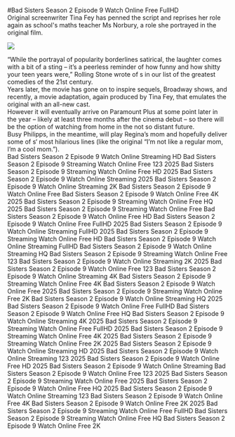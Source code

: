 #Bad Sisters Season 2 Episode 9 Watch Online Free FullHD  
Original screenwriter Tina Fey has penned the script and reprises her role again as school's maths teacher Ms Norbury, a role she portrayed in the original film.  
  
[![](https://i.imgur.com/qSNzIqt.png)](https://movie.rssnews.media/XiBdpqhm.php)  
  
“While the portrayal of popularity borderlines satirical, the laughter comes with a bit of a sting – it’s a peerless reminder of how funny and how shitty your teen years were,” Rolling Stone wrote of s in our list of the greatest comedies of the 21st century.  
Years later, the movie has gone on to inspire sequels, Broadway shows, and recently, a movie adaptation, again produced by Tina Fey, that emulates the original with an all-new cast.  
However it will eventually arrive on Paramount Plus at some point later in the year – likely at least three months after the cinema debut – so there will be the option of watching from home in the not so distant future.  
Busy Philipps, in the meantime, will play Regina’s mom and hopefully deliver some of s‘ most hilarious lines (like the original “I’m not like a regular mom, I’m a cool mom.”).  
Bad Sisters Season 2 Episode 9 Watch Online Streaming HD
Bad Sisters Season 2 Episode 9 Streaming Watch Online Free 123 2025
Bad Sisters Season 2 Episode 9 Streaming Watch Online Free HD 2025
Bad Sisters Season 2 Episode 9 Watch Online Streaming 2025
Bad Sisters Season 2 Episode 9 Watch Online Streaming 2K
Bad Sisters Season 2 Episode 9 Watch Online Free
Bad Sisters Season 2 Episode 9 Watch Online Free 4K 2025
Bad Sisters Season 2 Episode 9 Streaming Watch Online Free HQ 2025
Bad Sisters Season 2 Episode 9 Streaming Watch Online Free
Bad Sisters Season 2 Episode 9 Watch Online Free HD
Bad Sisters Season 2 Episode 9 Watch Online Free FullHD 2025
Bad Sisters Season 2 Episode 9 Watch Online Streaming FullHD 2025
Bad Sisters Season 2 Episode 9 Streaming Watch Online Free HD
Bad Sisters Season 2 Episode 9 Watch Online Streaming FullHD
Bad Sisters Season 2 Episode 9 Watch Online Streaming HQ
Bad Sisters Season 2 Episode 9 Streaming Watch Online Free 123
Bad Sisters Season 2 Episode 9 Watch Online Streaming 2K 2025
Bad Sisters Season 2 Episode 9 Watch Online Free 123
Bad Sisters Season 2 Episode 9 Watch Online Streaming 4K
Bad Sisters Season 2 Episode 9 Streaming Watch Online Free 4K
Bad Sisters Season 2 Episode 9 Watch Online Free 2025
Bad Sisters Season 2 Episode 9 Streaming Watch Online Free 2K
Bad Sisters Season 2 Episode 9 Watch Online Streaming HQ 2025
Bad Sisters Season 2 Episode 9 Watch Online Free FullHD
Bad Sisters Season 2 Episode 9 Watch Online Free HQ
Bad Sisters Season 2 Episode 9 Watch Online Streaming 4K 2025
Bad Sisters Season 2 Episode 9 Streaming Watch Online Free FullHD 2025
Bad Sisters Season 2 Episode 9 Streaming Watch Online Free 4K 2025
Bad Sisters Season 2 Episode 9 Streaming Watch Online Free 2K 2025
Bad Sisters Season 2 Episode 9 Watch Online Streaming HD 2025
Bad Sisters Season 2 Episode 9 Watch Online Streaming 123 2025
Bad Sisters Season 2 Episode 9 Watch Online Free HD 2025
Bad Sisters Season 2 Episode 9 Watch Online Streaming
Bad Sisters Season 2 Episode 9 Watch Online Free 123 2025
Bad Sisters Season 2 Episode 9 Streaming Watch Online Free 2025
Bad Sisters Season 2 Episode 9 Watch Online Free HQ 2025
Bad Sisters Season 2 Episode 9 Watch Online Streaming 123
Bad Sisters Season 2 Episode 9 Watch Online Free 4K
Bad Sisters Season 2 Episode 9 Watch Online Free 2K 2025
Bad Sisters Season 2 Episode 9 Streaming Watch Online Free FullHD
Bad Sisters Season 2 Episode 9 Streaming Watch Online Free HQ
Bad Sisters Season 2 Episode 9 Watch Online Free 2K